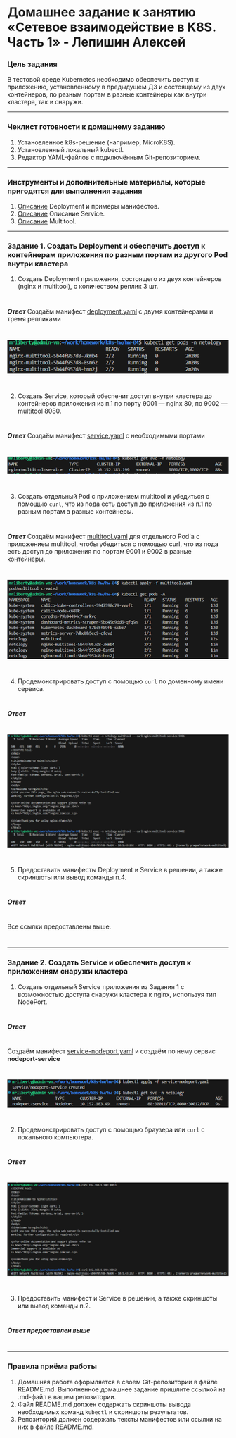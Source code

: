 # Домашнее задание к занятию «Сетевое взаимодействие в K8S. Часть 1» - Лепишин Алексей

### Цель задания

В тестовой среде Kubernetes необходимо обеспечить доступ к приложению, установленному в предыдущем ДЗ и состоящему из двух контейнеров, по разным портам в разные контейнеры как внутри кластера, так и снаружи.

------

### Чеклист готовности к домашнему заданию

1. Установленное k8s-решение (например, MicroK8S).
2. Установленный локальный kubectl.
3. Редактор YAML-файлов с подключённым Git-репозиторием.

------

### Инструменты и дополнительные материалы, которые пригодятся для выполнения задания

1. [Описание](https://kubernetes.io/docs/concepts/workloads/controllers/deployment/) Deployment и примеры манифестов.
2. [Описание](https://kubernetes.io/docs/concepts/services-networking/service/) Описание Service.
3. [Описание](https://github.com/wbitt/Network-MultiTool) Multitool.

------

### Задание 1. Создать Deployment и обеспечить доступ к контейнерам приложения по разным портам из другого Pod внутри кластера

1. Создать Deployment приложения, состоящего из двух контейнеров (nginx и multitool), с количеством реплик 3 шт.
#
***Ответ***
Создаём манифест [deployment.yaml](https://github.com/Liberaty/k8s_hw_04/blob/main/deployment.yaml) с двумя контейнерами и тремя репликами
#
![1.1.png](https://github.com/Liberaty/k8s_hw_04/blob/main/img/1.1.png?raw=true)
#
2. Создать Service, который обеспечит доступ внутри кластера до контейнеров приложения из п.1 по порту 9001 — nginx 80, по 9002 — multitool 8080.
#
***Ответ***
Создаём манифест [service.yaml](https://github.com/Liberaty/k8s_hw_04/blob/main/service.yaml) с необходимыми портами
#
![1.2.png](https://github.com/Liberaty/k8s_hw_04/blob/main/img/1.2.png?raw=true)
#
3. Создать отдельный Pod с приложением multitool и убедиться с помощью `curl`, что из пода есть доступ до приложения из п.1 по разным портам в разные контейнеры.
#
***Ответ***
Создаём манифест [multitool.yaml](https://github.com/Liberaty/k8s_hw_04/blob/main/multitool.yaml) для отдельного Pod'a с приложением multitool, чтобы убедиться с помощью curl, что из пода есть доступ до приложения по портам 9001 и 9002 в разные контейнеры.
#
![1.3.png](https://github.com/Liberaty/k8s_hw_04/blob/main/img/1.3.png?raw=true)
#
4. Продемонстрировать доступ с помощью `curl` по доменному имени сервиса.
#
***Ответ***
#
![1.4.png](https://github.com/Liberaty/k8s_hw_04/blob/main/img/1.4.png?raw=true)
#
5. Предоставить манифесты Deployment и Service в решении, а также скриншоты или вывод команды п.4.
#
***Ответ***
#
Все ссылки предоставлены выше.
#
------

### Задание 2. Создать Service и обеспечить доступ к приложениям снаружи кластера

1. Создать отдельный Service приложения из Задания 1 с возможностью доступа снаружи кластера к nginx, используя тип NodePort.
#
***Ответ***
#
Создаём манифест [service-nodeport.yaml](https://github.com/Liberaty/k8s_hw_04/blob/main/service-nodeport.yaml) и создаём по нему сервис **nodeport-service**
#
![2.1.png](https://github.com/Liberaty/k8s_hw_04/blob/main/img/2.1.png?raw=true)
#
2. Продемонстрировать доступ с помощью браузера или `curl` с локального компьютера.
#
***Ответ***
#
![2.2.png](https://github.com/Liberaty/k8s_hw_04/blob/main/img/2.2.png?raw=true)
#
3. Предоставить манифест и Service в решении, а также скриншоты или вывод команды п.2.
#
***Ответ предоставлен выше***
#
------

### Правила приёма работы

1. Домашняя работа оформляется в своем Git-репозитории в файле README.md. Выполненное домашнее задание пришлите ссылкой на .md-файл в вашем репозитории.
2. Файл README.md должен содержать скриншоты вывода необходимых команд `kubectl` и скриншоты результатов.
3. Репозиторий должен содержать тексты манифестов или ссылки на них в файле README.md.